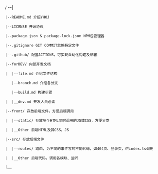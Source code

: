 / --|

    |--README.md 介绍YHOJ

    |--LICENSE 开源协议

    |--package.json & package-lock.json NPM包管理器

    |--.gitignore GIT COMMIT忽略特定文件

    |--.github/ 配置ACTIONS，可实现自动化构建及部署

    |--forDEV/ 内部开发文档

    |  |--file.md 介绍文件结构
       
       |--branch.md 介绍各分支

       |--build.md 构建步骤

    |  |__dev.md 开发人员必读

    |--front/ 存放前端文件，方便后端调用

    |  |--static/ 存放多个HTML同时调用的JS或CSS，方便分类

    |  |__Other 前端HTML及其CSS，JS

    |--src/ 存放后端文件

    |  |--routes/ 路由，为不同的事件写的不同代码，如404页、登录页，供index.ts调用

    |  |__Other 后端代码，调用各模块、监听
    
    |__
